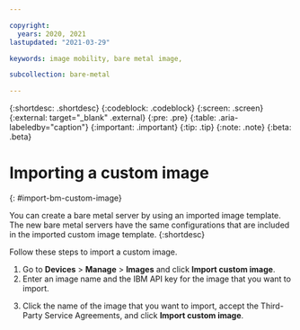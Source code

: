 ```yaml
---

copyright:
  years: 2020, 2021
lastupdated: "2021-03-29"

keywords: image mobility, bare metal image, 

subcollection: bare-metal

---
```


{:shortdesc: .shortdesc}
{:codeblock: .codeblock}
{:screen: .screen}
{:external: target="_blank" .external}
{:pre: .pre}
{:table: .aria-labeledby="caption"}
{:important: .important}
{:tip: .tip}
{:note: .note}
{:beta: .beta}

# Importing a custom image
{: #import-bm-custom-image}

You can create a bare metal server by using an imported image template. The new bare metal servers have the same configurations that are included in the imported custom image template.
{:shortdesc}

<!--The {{site.data.keyword.baremetal_long}} custom image templates feature is classified as beta and is available for evaluation and testing purposes. Which means that it might be unstable and can change frequently. Beta features also might not provide the same level of performance or compatibility that generally available features provide and are not intended for use in a production environment.
{: beta}-->

Follow these steps to import a custom image.

1. Go to **Devices** > **Manage** > **Images** and click **Import custom image**.
2. Enter an image name and the IBM API key for the image that you want to import. <!--where does this come from?-->
<!--3. Confirm this step--> <!--Select a Cloud Object Storage (COS) service instance. Then, select the location and bucket.-->
3. Click the name of the image that you want to import, accept the Third-Party Service Agreements, and click **Import custom image**.

